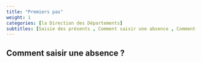 ```yaml
---
title: "Premiers pas"
weight: 1
categories: [la Direction des Départements]
subtitles: [Saisie des présents , Comment saisir une absence , Comment supprimer une absence]
---
```


## Comment saisir une absence ?
